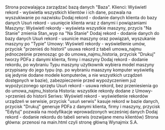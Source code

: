 Strona pozwalająca zarządzać bazą danych "Baza".
Klienci:
Wyświetl rekord - wyświetla wszystkich klientów i ich dane, pozwala na wyszukiwanie po nazwisku
Dodaj rekord - dodanie danych klienta do bazy danych
Usuń rekord - usunięcie klienta wraz z danymi i powiązaniami
Maszyny:
Wyświetl rekordy - wyświeta wszystkie maszyny, przycis "Na Stanie" zmienia Stan_wyp na "Na Stanie"
Dodaj rekord - dodanie danych do bazy danych
Usuń rekord - usunicie maszyny oraz powiązań, wyszukanie maszyny po "Typie"
Umowy:
Wyświetl rekordy -  wyświetlenie umów, przycisk "przenieś do historii" usuwa rekord z tabeli umowa_najmu jednocześnie przenosząc go do umowa_najmu_historia, przycisk "Drukuj" tworzy PDFa z danymi klienta, firmy i maszyny
Dodaj rekord - dodanie rekordu, po wybraniu Typu maszyny użytkownik wybiera model maszyny przypisany do jego typu (np. po wybraniu maaszyny komputer wyświetlą się jedynie dodane modele komputerów, a nie wszystkich urządzeń dostępnych w bazie), zabezpieczenie przed wypożyczeniem już wypożyczonego sprzętu
Usuń rekord - usuwa rekord, bez przeniesienia go do umowa_najmu_historia
Historia: wszystkie rekordy dodane z Umowy->przenieś do historii
Seriws:
Wyświetl rekord - wyświetlenie rekordów urządzeń w serwisie, przycisk "usuń serwis" kasuje rekord w bazie danych, przycisk "Drukuj" generuje PDFa z danymi klienta, firmy i maszyny, przycisk "Edytuj" pozwala na modyfikacje wprowadzonych wcześniej danych
Dodaj rekord - dodanie rekordu do tabeli serwis (rozwijane menu klientów)
Strona główna: przenosi na main.html czyli stronę główną Wynajmix S.A.

